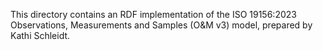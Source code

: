 This directory contains an RDF implementation of the ISO 19156:2023 Observations, Measurements and Samples (O&M v3) model, prepared by Kathi Schleidt. 